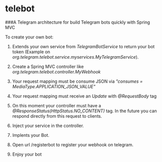 # telebot
###A Telegram architecture for build Telegram bots quickly with Spring MVC

To create your own bot:

1. Extends your own service from *TelegramBotService* to return your bot token (Example on _org.telegram.telebot.service.myservices.MyTelegramService_).

2. Create a Spring MVC controller like *org.telegram.telebot.controller.MyWebhook* 

3. Your request mapping must be consume JSON via _"consumes = MediaType.APPLICATION_JSON_VALUE"_

4. Your request mapping must receive an *Update* with _@RequestBody_ tag

5. On this moment your controller must have a *@ResponseStatus(HttpStatus.NO_CONTENT)* tag. In the future you can respond directly from this request to clients.

6. Inject your service in the controller.

7. Implents your Bot.

8. Open url /registerbot to register your webhook on telegram.

9. Enjoy your bot

